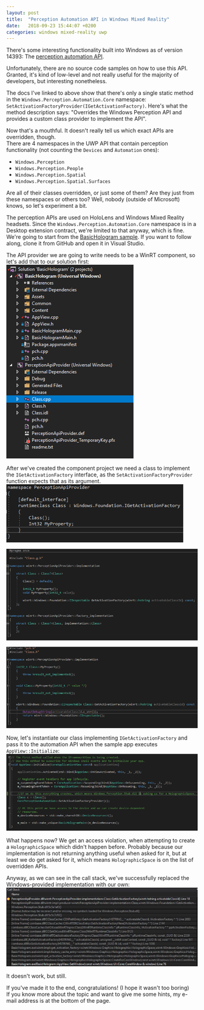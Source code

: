 ```yaml
---
layout: post
title:  "Perception Automation API in Windows Mixed Reality"
date:   2018-09-23 15:44:07 +0200
categories: windows mixed-reality uwp
---
```

There's some interesting functionality built into Windows as of version 14393: The [perception automation API](https://docs.microsoft.com/en-us/uwp/api/windows.perception.automation.core).

Unfortunately, there are no source code samples on how to use this API. Granted, it's kind of low-level and not really useful for the majority of developers, but interesting nonetheless.  

The docs I've linked to above show that there's only a single static method in the `Windows.Perception.Automation.Core` namespace: `SetActivationFactoryProvider(IGetActivationFactory)`. Here's what the method description says: "Overrides the Windows Perception API and provides a custom class provider to implement the API".

Now that's a mouthful. It doesn't really tell us which exact APIs are overridden, though.  
There are 4 namespaces in the UWP API that contain perception functionality (not counting the `Devices` and `Automation` ones):
- `Windows.Perception`
- `Windows.Perception.People`
- `Windows.Perception.Spatial`
- `Windows.Perception.Spatial.Surfaces`

Are all of their classes overridden, or just some of them? Are they just from these namespaces or others too? Well, nobody (outside of Microsoft) knows, so let's experiment a bit.

The perception APIs are used on HoloLens and Windows Mixed Reality headsets. Since the `Windows.Perception.Automation.Core` namespace is in a Desktop extension contract, we're limited to that anyway, which is fine.  
We're going to start from the [BasicHologram sample](https://github.com/Microsoft/Windows-universal-samples/tree/master/Samples/BasicHologram/cppwinrt). If you want to follow along, clone it from GitHub and open it in Visual Studio.

The API provider we are going to write needs to be a WinRT component, so let's add that to our solution first:  
![I'm using the default C++/WinRT component template from VS2017](/assets/sln-layout.PNG)

After we've created the component project we need a class to implement the `IGetActivationFactory` interface, as the `SetActivationFactoryProvider` function expects that as its argument.  
![Here's our Class.idl](/assets/class-idl.PNG)

![Class.h](/assets/class-h.PNG)

![and Class.cpp](/assets/class-cpp.PNG)

Now, let's instantiate our class implementing `IGetActivationFactory` and pass it to the automation API when the sample app executes `AppView::Initialize`:
![](/assets/appview-initialize.PNG)

What happens now? We get an access violation, when attempting to create a `HolographicSpace` which didn't happen before. Probably because our implementation is not returning anything useful when asked for it, but at least we do get asked for it, which means `HolographicSpace` is on the list of overridden APIs.

Anyway, as we can see in the call stack, we've successfully replaced the Windows-provided implementation with our own:
![](/assets/callstack.PNG)

It doesn't work, but still.

If you've made it to the end, congratulations! (I hope it wasn't too boring)  
If you know more about the topic and want to give me some hints, my e-mail address is at the bottom of the page.